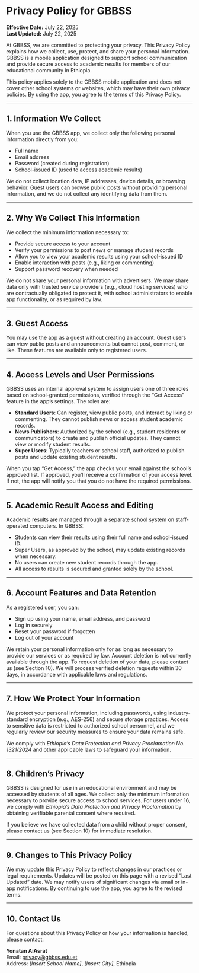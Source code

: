 # Privacy Policy for GBBSS

**Effective Date:** July 22, 2025  
**Last Updated:** July 22, 2025

At GBBSS, we are committed to protecting your privacy. This Privacy Policy explains how we collect, use, protect, and share your personal information. GBBSS is a mobile application designed to support school communication and provide secure access to academic results for members of our educational community in Ethiopia.

This policy applies solely to the GBBSS mobile application and does not cover other school systems or websites, which may have their own privacy policies. By using the app, you agree to the terms of this Privacy Policy.

---

## 1. Information We Collect

When you use the GBBSS app, we collect only the following personal information directly from you:

- Full name  
- Email address  
- Password (created during registration)  
- School-issued ID (used to access academic results)  

We do not collect location data, IP addresses, device details, or browsing behavior. Guest users can browse public posts without providing personal information, and we do not collect any identifying data from them.

---

## 2. Why We Collect This Information

We collect the minimum information necessary to:

- Provide secure access to your account  
- Verify your permissions to post news or manage student records  
- Allow you to view your academic results using your school-issued ID  
- Enable interaction with posts (e.g., liking or commenting)  
- Support password recovery when needed  

We do not share your personal information with advertisers. We may share data only with trusted service providers (e.g., cloud hosting services) who are contractually obligated to protect it, with school administrators to enable app functionality, or as required by law.

---

## 3. Guest Access

You may use the app as a guest without creating an account. Guest users can view public posts and announcements but cannot post, comment, or like. These features are available only to registered users.

---

## 4. Access Levels and User Permissions

GBBSS uses an internal approval system to assign users one of three roles based on school-granted permissions, verified through the “Get Access” feature in the app’s settings. The roles are:

- **Standard Users**: Can register, view public posts, and interact by liking or commenting. They cannot publish news or access student academic records.  
- **News Publishers**: Authorized by the school (e.g., student residents or communicators) to create and publish official updates. They cannot view or modify student results.  
- **Super Users**: Typically teachers or school staff, authorized to publish posts and update existing student results.  

When you tap “Get Access,” the app checks your email against the school’s approved list. If approved, you’ll receive a confirmation of your access level. If not, the app will notify you that you do not have the required permissions.

---

## 5. Academic Result Access and Editing

Academic results are managed through a separate school system on staff-operated computers. In GBBSS:

- Students can view their results using their full name and school-issued ID.  
- Super Users, as approved by the school, may update existing records when necessary.  
- No users can create new student records through the app.  
- All access to results is secured and granted solely by the school.  

---

## 6. Account Features and Data Retention

As a registered user, you can:

- Sign up using your name, email address, and password  
- Log in securely  
- Reset your password if forgotten  
- Log out of your account  

We retain your personal information only for as long as necessary to provide our services or as required by law. Account deletion is not currently available through the app. To request deletion of your data, please contact us (see Section 10). We will process verified deletion requests within 30 days, in accordance with applicable laws and regulations.

---

## 7. How We Protect Your Information

We protect your personal information, including passwords, using industry-standard encryption (e.g., AES-256) and secure storage practices. Access to sensitive data is restricted to authorized school personnel, and we regularly review our security measures to ensure your data remains safe.

We comply with *Ethiopia’s Data Protection and Privacy Proclamation No. 1321/2024* and other applicable laws to safeguard your information.

---

## 8. Children’s Privacy

GBBSS is designed for use in an educational environment and may be accessed by students of all ages. We collect only the minimum information necessary to provide secure access to school services. For users under 16, we comply with *Ethiopia’s Data Protection and Privacy Proclamation* by obtaining verifiable parental consent where required.

If you believe we have collected data from a child without proper consent, please contact us (see Section 10) for immediate resolution.

---

## 9. Changes to This Privacy Policy

We may update this Privacy Policy to reflect changes in our practices or legal requirements. Updates will be posted on this page with a revised “Last Updated” date. We may notify users of significant changes via email or in-app notifications. By continuing to use the app, you agree to the revised terms.

---

## 10. Contact Us

For questions about this Privacy Policy or how your information is handled, please contact:

**Yonatan AiAsrat**  
Email: [privacy@gbbss.edu.et](mailto:privacy@gbbss.edu.et)  
Address: *[Insert School Name]*, *[Insert City]*, Ethiopia  

